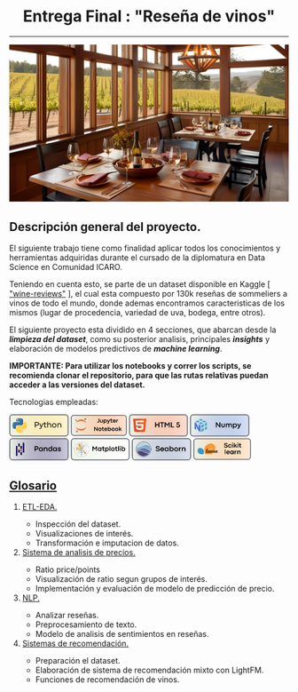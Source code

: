 <h1 align="center">Entrega Final : "Reseña de vinos"</h1>
<hr>
<img src="https://raw.githubusercontent.com/Mauritas99/Proyect_images/refs/heads/main/Vinoteca.png">
<h2>Descripción general del proyecto.</h2>
<p>El siguiente trabajo tiene como finalidad aplicar todos los conocimientos y herramientas adquiridas durante el cursado de la diplomatura en Data Science en Comunidad ICARO.</p>
<p>Teniendo en cuenta esto, se parte de un dataset disponible en Kaggle [ <a href="https://www.kaggle.com/datasets/zynicide/wine-reviews">"wine-reviews"</a> ], el cual esta compuesto por 130k reseñas de sommeliers a vinos de todo el mundo, donde ademas encontramos caracteristicas de los mismos (lugar de procedencia, variedad de uva, bodega, entre otros).</p>
<p>El siguiente proyecto esta dividido en 4 secciones, que abarcan desde la <em><b>limpieza del dataset</b></em>, como su posterior analisis, principales <em><b>insights</b></em></em> y elaboración de modelos predictivos de <em><b>machine learning</b></em>.</p>
<p color=red><b>IMPORTANTE: Para utilizar los notebooks y correr los scripts, se recomienda clonar el repositorio, para que las rutas relativas puedan acceder a las versiones del dataset.</b></p>
<p>Tecnologias empleadas:</p>
<p>
<img src="https://raw.githubusercontent.com/Mauritas99/Proyect_images/refs/heads/main/Buttons_github/Python.png" height=40px>
<img src="https://raw.githubusercontent.com/Mauritas99/Proyect_images/refs/heads/main/Buttons_github/Jupyter.png" height=40px>
<img src="https://raw.githubusercontent.com/Mauritas99/Proyect_images/refs/heads/main/Buttons_github/HTML.png" height=40px>
<img src="https://raw.githubusercontent.com/Mauritas99/Proyect_images/refs/heads/main/Buttons_github/Numpy.png" height=40px>
<img src="https://raw.githubusercontent.com/Mauritas99/Proyect_images/refs/heads/main/Buttons_github/Pandas.png" height=40px>
<img src="https://raw.githubusercontent.com/Mauritas99/Proyect_images/refs/heads/main/Buttons_github/Matplotlib.png" height=40px>
<img src="https://raw.githubusercontent.com/Mauritas99/Proyect_images/refs/heads/main/Buttons_github/Seaborn.png" height=40px>
<img src="https://raw.githubusercontent.com/Mauritas99/Proyect_images/refs/heads/main/Buttons_github/Scikit_learn.png" height=40px>
</p>


<h2><u>Glosario</u></h2>
<ol>
  <li><a href="https://github.com/Mauritas99/Proyecto-Final/blob/main/2_Notebooks/1_ETL_EDA.ipynb">ETL-EDA.</a></li>
    <ul>
      <li>Inspección del dataset.</li>
      <li>Visualizaciones de interés.</li>
      <li>Transformación e imputacion de datos.</li>
    </ul>
  <li><a href="https://github.com/Mauritas99/Proyecto-Final/blob/main/2_Notebooks/2_Analisis_precio.ipynb">Sistema de analisis de precios.</a></li>
  <ul>
      <li>Ratio price/points</li>
      <li>Visualización de ratio segun grupos de interés.</li>
      <li>Implementación y evaluación de modelo de predicción de precio.</li>
    </ul>
  <li><a href="https://github.com/Mauritas99/Proyecto-Final/blob/main/2_Notebooks/3_NLP.ipynb">NLP.</a></li>
  <ul>
      <li>Analizar reseñas.</li>
      <li>Preprocesamiento de texto.</li>
      <li>Modelo de analisis de sentimientos en reseñas.</li>
    </ul>
  <li><a href="https://github.com/Mauritas99/Proyecto-Final/blob/main/2_Notebooks/4_Sistema_recomendacion.ipynb">Sistemas de recomendación.</a></li>
  <ul>
      <li>Preparación el dataset.</li>
      <li>Elaboración de sistema de recomendación mixto con LightFM.</li>
      <li>Funciones de recomendación de vinos.</li>
    </ul>
</ol>
